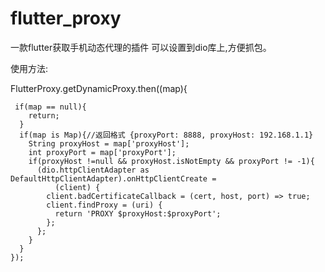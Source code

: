 # flutter_proxy
一款flutter获取手机动态代理的插件
可以设置到dio库上,方便抓包。

使用方法:

FlutterProxy.getDynamicProxy.then((map){
     
     if(map == null){
        return;
      }
      if(map is Map){//返回格式 {proxyPort: 8888, proxyHost: 192.168.1.1}
        String proxyHost = map['proxyHost'];
        int proxyPort = map['proxyPort'];
        if(proxyHost !=null && proxyHost.isNotEmpty && proxyPort != -1){
          (dio.httpClientAdapter as DefaultHttpClientAdapter).onHttpClientCreate =
              (client) {
            client.badCertificateCallback = (cert, host, port) => true;
            client.findProxy = (uri) {
              return 'PROXY $proxyHost:$proxyPort';
            };
          };
        }
      }
    });
